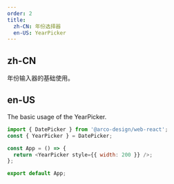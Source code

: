 ```yaml
---
order: 2
title:
  zh-CN: 年份选择器
  en-US: YearPicker
---
```


## zh-CN

年份输入器的基础使用。

## en-US

The basic usage of the YearPicker.

```js
import { DatePicker } from '@arco-design/web-react';
const { YearPicker } = DatePicker;

const App = () => {
  return <YearPicker style={{ width: 200 }} />;
};

export default App;
```
